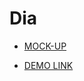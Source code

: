# Dia

- [MOCK-UP](https://www.figma.com/file/TiG0XgRHTyKpqwweVly9gx/Dia-(Copy)?node-id=8%3A292)

- [DEMO LINK](https://veronika-donets.github.io/Dia)

